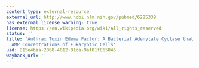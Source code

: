 ```yaml
---
content_type: external-resource
external_url: http://www.ncbi.nlm.nih.gov/pubmed/6285339
has_external_license_warning: true
license: https://en.wikipedia.org/wiki/All_rights_reserved
status: ''
title: 'Anthrax Toxin Edema Factor: A Bacterial Adenylate Cyclase that increases Cyclic
  AMP Concentrations of Eukaryotic Cells'
uid: 815e4baa-2868-4012-81ca-9af81f865846
wayback_url: ''
---
```

